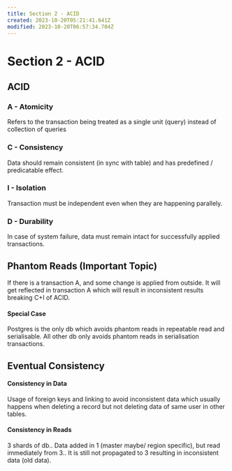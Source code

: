 ```yaml
---
title: Section 2 - ACID
created: 2023-10-20T05:21:41.641Z
modified: 2023-10-20T06:57:34.704Z
---
```


# Section 2 - ACID

## ACID

### A - Atomicity
Refers to the transaction being treated as a single unit (query) instead of collection of queries

### C - Consistency
Data should remain consistent (in sync with table) and has predefined / predicatable effect.

### I - Isolation
Transaction must be independent even when they are happening parallely.

### D - Durability
In case of system failure, data must remain intact for successfully applied transactions.



## Phantom Reads (Important Topic)
If there is a transaction A, and some change is applied from outside. It will get reflected in transaction A which will result in inconsistent results breaking C+I of ACID.

#### Special Case
Postgres is the only db which avoids phantom reads in repeatable read and serialisable. All other db only avoids phantom reads in serialisation transactions.


## Eventual Consistency

#### Consistency in Data
Usage of foreign keys and linking to avoid inconsistent data which usually happens when deleting a record but not deleting data of same user in other tables.

#### Consistency in Reads
3 shards of db.. Data added in 1 (master maybe/ region specific), but read immediately from 3.. It is still not propagated to 3 resulting in inconsistent data (old data).
